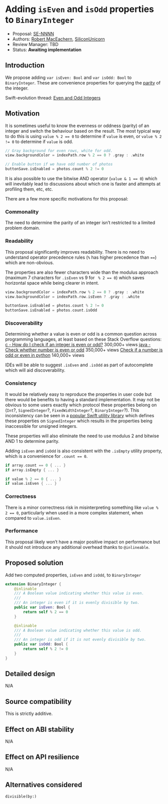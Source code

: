 # Adding `isEven` and `isOdd` properties to `BinaryInteger`

* Proposal: [SE-NNNN](NNNN-binaryinteger-iseven-isodd.md)
* Authors: [Robert MacEachern](https://robmaceachern.com), [SiliconUnicorn](https://forums.swift.org/u/siliconunicorn/summary)
* Review Manager: TBD
* Status: **Awaiting implementation**

## Introduction

We propose adding `var isEven: Bool` and `var isOdd: Bool` to `BinaryInteger`. These are convenience properties for querying the [parity](https://en.wikipedia.org/wiki/Parity_(mathematics)) of the integer.

Swift-evolution thread: [Even and Odd Integers](https://forums.swift.org/t/even-and-odd-integers/11774)

## Motivation

It is sometimes useful to know the evenness or oddness (parity) of an integer and switch the behaviour based on the result. The most typical way to do this is using `value % 2 == 0` to determine if `value` is even, or `value % 2 != 0` to determine if `value` is odd.

```swift
// Gray background for even rows, white for odd.
view.backgroundColor = indexPath.row % 2 == 0 ? .gray : .white

// Enable button if we have odd number of photos
buttonSave.isEnabled = photos.count % 2 != 0
```

It is also possible to use the bitwise AND operator (`value & 1 == 0`) which will inevitably lead to discussions about which one is faster and attempts at profiling them, etc, etc.

There are a few more specific motivations for this proposal:

### Commonality

The need to determine the parity of an integer isn’t restricted to a limited problem domain.

### Readability

This proposal significantly improves readability.  There is no need to understand operator precedence rules (`%` has higher precedence than `==`) which are non-obvious.

The properties are also fewer characters wide than the modulus approach (maximum 7 characters for `.isEven` vs 9 for ` % 2 == 0`) which saves horizontal space while being clearer in intent.
```swift
view.backgroundColor = indexPath.row % 2 == 0 ? .gray : .white
view.backgroundColor = indexPath.row.isEven ? .gray : .white

buttonSave.isEnabled = photos.count % 2 != 0
buttonSave.isEnabled = photos.count.isOdd
```

### Discoverability

Determining whether a value is even or odd is a common question across programming languages, at least based on these Stack Overflow questions:
[c - How do I check if an integer is even or odd?](https://stackoverflow.com/questions/160930/how-do-i-check-if-an-integer-is-even-or-odd) 300,000+ views
[java - Check whether number is even or odd](https://stackoverflow.com/questions/7342237/check-whether-number-is-even-or-odd) 350,000+ views
[Check if a number is odd or even in python](https://stackoverflow.com/questions/21837208/check-if-a-number-is-odd-or-even-in-python) 140,000+ views

IDEs will be able to suggest `.isEven` and `.isOdd` as part of autocomplete which will aid discoverability.

### Consistency

It would be relatively easy to reproduce the properties in user code but there would be benefits to having a standard implementation. It may not be obvious to some users exactly which protocol these properties belong on (`Int`?, `SignedInteger`?, `FixedWidthInteger`?, `BinaryInteger`?). This inconsistency can be seen in a [popular Swift utility library](https://github.com/SwifterSwift/SwifterSwift/blob/master/Sources/Extensions/SwiftStdlib/SignedIntegerExtensions.swift#L28) which defines these properties on `SignedInteger` which results in the properties being inaccessible for unsigned integers.

These properties will also eliminate the need to use modulus 2 and bitwise AND 1 to determine parity.

Adding `isEven` and `isOdd` is also consistent with the `.isEmpty` utility property, which is a convenience for `.count == 0`.
```swift
if array.count == 0 { ... }
if array.isEmpty { ... }

if value % 2 == 0 { ... }
if value.isEven { ... }
```

### Correctness

There is a minor correctness risk in misinterpreting something like `value % 2 == 0`, particularly when used in a more complex statement, when compared to `value.isEven`.

### Performance

This proposal likely won’t have a major positive impact on performance but it should not introduce any additional overhead thanks to  `@inlineable`.

## Proposed solution

Add two computed properties, `isEven` and `isOdd`, to `BinaryInteger`

```swift
extension BinaryInteger {
    @inlinable
    /// A Boolean value indicating whether this value is even.
    ///
    /// An integer is even if it is evenly divisible by two.
    public var isEven: Bool {
        return self % 2 == 0
    }

    @inlinable
    /// A Boolean value indicating whether this value is odd.
    ///
    /// An integer is odd if it is not evenly divisible by two.
    public var isOdd: Bool {
        return self % 2 != 0
    }
}
```

## Detailed design

N/A

## Source compatibility

This is strictly additive.

## Effect on ABI stability

N/A

## Effect on API resilience

N/A

## Alternatives considered

`divisible(by:)`
